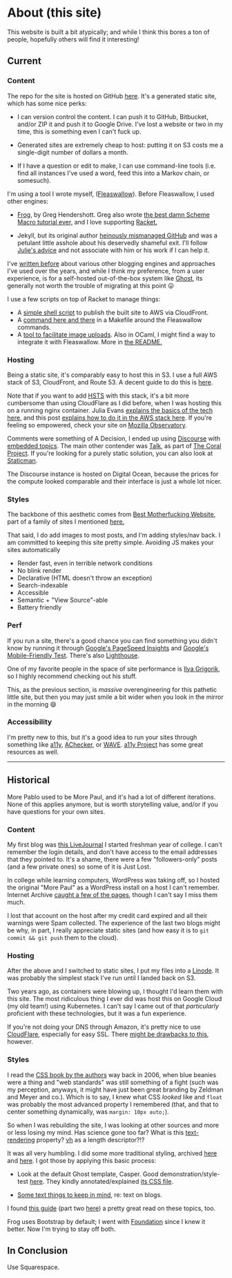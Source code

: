 # About (this site)

This website is built a bit atypically; and while I think this bores a ton of 
people, hopefully others will find it interesting!

## Current

### Content

The repo for the site is hosted on GitHub [here][3]. It's a generated static
site, which has some nice perks:

* I can version control the content. I can push it to GitHub, Bitbucket, and/or
  ZIP it and push it to Google Drive. I've lost a website or two in my time,
  this is something even I can't fuck up.

* Generated sites are extremely cheap to host: putting it on S3 costs me a
  single-digit number of dollars a month.

* If I have a question or edit to make, I can use command-line tools (i.e. find
  all instances I've used a word, feed this into a Markov chain, or somesuch).

I'm using a tool I wrote myself, ([Fleaswallow][49]). Before Fleaswallow, I used
other engines:

* [Frog][4], by Greg Hendershott. Greg also wrote [the best damn Scheme Macro
  tutorial ever,][8] and I love supporting [Racket.][7]

* Jekyll, but its original author [heinously mismanaged GitHub][6] and was a
  petulant little asshole about his deservedly shameful exit. I'll follow
  [Julie's advice][5] and not associate with him or his work if I can help it.

I've [written before][9] about various other blogging engines and approaches
I've used over the years, and while I think my preference, from a user
experience, is for a self-hosted out-of-the-box system like [Ghost][10], its
generally not worth the trouble of migrating at this point 😛

I use a few scripts on top of Racket to manage things:

* A [simple shell script][39] to publish the built site to AWS via CloudFront.
* A [command here and there][40] in a Makefile around the Fleaswallow commands.
* A [tool to facilitate image uploads][41]. Also in OCaml, I might find a way
  to integrate it with Fleaswallow. More in [the README.][42]

### Hosting

Being a static site, it's comparably easy to host this in S3. I use a full AWS
stack of S3, CloudFront, and Route 53. A decent guide to do this is [here][32].

Note that if you want to add [HSTS][37] with this stack, it's a bit more
cumbersome than using CloudFlare as I did before, when I was hosting this on a
running nginx container. Julia Evans [explains the basics of the tech here][34],
and this post [explains how to do it in the AWS stack here][35]. If you're
feeling so empowered, check your site on [Mozilla Observatory][36].

Comments were something of A Decision, I ended up using [Discourse][50] with
[embedded topics][51]. The main other contender was [Talk][52], as part of
[The Coral Project][53]. If you're looking for a purely static solution, you can
also look at [Staticman][54].

The Discourse instance is hosted on Digital Ocean, because the prices for the
compute looked comparable and their interface is just a whole lot nicer.

### Styles

The backbone of this aesthetic comes from [Best Motherfucking Website][43], part
of a family of sites I mentioned [here.][44]

That said, I do add images to most posts, and I'm adding styles/nav back. I am
committed to keeping this site pretty simple. Avoiding JS makes your sites
automatically

* Render fast, even in terrible network conditions
* No blink render
* Declarative (HTML doesn't throw an exception)
* Search-indexable
* Accessible
* Semantic + "View Source"-able
* Battery friendly

### Perf

If you run a site, there's a good chance you can find something you didn't know
by running it through [Google's PageSpeed Insights][12] and [Google's
Mobile-Friendly Test][13]. There's also [Lighthouse][45].

One of my favorite people in the space of site performance is [Ilya
Grigorik][25], so I highly recommend checking out his stuff.

This, as the previous section, is _massive_ overengineering for this pathetic
little site, but then you may just smile a bit wider when you look in the mirror
in the morning 😄

### Accessibility

I'm pretty new to this, but it's a good idea to run your sites through something
like [a11y][26], [AChecker][27], or [WAVE][28]. [a11y Project][29] has some
great resources as well.

---

## Historical

More Pablo used to be More Paul, and it's had a lot of different iterations.
None of this applies anymore, but is worth storytelling value, and/or if you
have questions for your own sites.

### Content

My first blog was [this LiveJournal][46] I started freshman year of college. I
can't remember the login details, and don't have access to the email addresses
that they pointed to. It's a shame, there were a few "followers-only" posts (and
a few private ones) so some of it is Just Lost.

In college while learning computers, WordPress was taking off, so I hosted the
original "More Paul" as a WordPress install on a host I can't remember. Internet
Archive [caught a few of the pages][47], though I can't say I miss them much.

I lost that account on the host after my credit card expired and all their
warnings were Spam collected. The experience of the last two blogs might be
why, in part, I really appreciate static sites (and how easy it is to `git
commit && git push` them to the cloud).

### Hosting

After the above and I switched to static sites, I put my files into a
[Linode][48]. It was probably the simplest stack I've run until I landed back on
S3.

Two years ago, as containers were blowing up, I thought I'd learn them with this
site. The most ridiculous thing I ever did was host this on Google Cloud (my old
team!) using Kubernetes. I can't say I came out of that _particularly_
proficient with these technologies, but it was a fun experience.

If you're not doing your DNS through Amazon, it's pretty nice to use
[CloudFlare][11], especially for easy SSL. There [might be drawbacks to
this][24], however.

### Styles

I read the [CSS book by the authors][16] way back in 2006, when blue beanies
were a thing and "web standards" was still something of a fight (such was my
perception, anyways, it might have just been great branding by Zeldman and Meyer
and co.). Which is to say, I knew what CSS _looked_ like and `float`
was probably the most advanced property I remembered (that, and that to center
something dynamically, was `margin: 10px auto;`).

So when I was rebuilding the site, I was looking at other sources and more or
less losing my mind. Has science gone too far? What is this [text-rendering][17]
property? [vh][18] as a length descriptor?!?

It was all very humbling. I did some more traditional styling, archived [here][39]
and [here][38]. I got those by applying this basic process:

* Look at the default Ghost template, Casper. Good demonstration/style-test
  [here][20]. They kindly annotated/explained [its CSS file][21].

* [Some text things to keep in mind][22], re: text on blogs.

I found [this guide][19] (part two [here][23]) a pretty great read on these
topics, too.

Frog uses Bootstrap by default; I went with [Foundation][33] since I knew it
better. Now I'm trying to stay off both.

## In Conclusion

Use Squarespace.

   [3]: https://github.com/pablo-meier/Pablog
   [4]: https://github.com/greghendershott/frog
   [5]: https://twitter.com/nrrrdcore/status/459358875213238272
   [6]: http://valleywag.gawker.com/meet-the-married-duo-behind-techs-biggest-new-harassme-1545685104
   [7]: http://racket-lang.org/
   [8]: http://www.greghendershott.com/fear-of-macros/
   [9]: /2013/11/blogging-solutions.html
   [10]: https://ghost.org/
   [11]: https://www.cloudflare.com/ssl/
   [12]: https://developers.google.com/speed/pagespeed/insights/
   [13]: https://www.google.com/webmasters/tools/mobile-friendly/
   [14]: https://github.com/google/zopfli
   [15]: https://blog.codinghorror.com/zopfli-optimization-literally-free-bandwidth/
   [16]: https://www.amazon.com/Cascading-Style-Sheets-Designing-Web/dp/0321193121
   [17]: https://developer.mozilla.org/en-US/docs/Web/CSS/text-rendering
   [18]: https://developer.mozilla.org/en-US/docs/Web/CSS/length
   [19]: https://medium.com/@erikdkennedy/7-rules-for-creating-gorgeous-ui-part-1-559d4e805cda#.b1ywaheh4
   [20]: http://demo.ghost.io/style-test/
   [21]: http://demo.ghost.io/assets/css/screen.css?v=325f46f29b
   [22]: http://www.kaikkonendesign.fi/typography/
   [23]: https://medium.com/@erikdkennedy/7-rules-for-creating-gorgeous-ui-part-2-430de537ba96#.ln69vedet
   [24]: http://www.slashgeek.net/2016/05/17/cloudflare-is-ruining-the-internet-for-me/
   [25]: https://www.igvita.com/
   [26]: https://addyosmani.com/a11y/
   [27]: http://achecker.ca/checker/index.php
   [28]: http://wave.webaim.org/
   [29]: http://a11yproject.com/
   [30]: https://www.docker.com/
   [31]: http://kubernetes.io/
   [32]: https://stormpath.com/blog/ultimate-guide-deploying-static-site-aws
   [33]: https://foundation.zurb.com/
   [34]: https://jvns.ca/blog/2017/04/30/using-strict-transport-security/
   [35]: https://nvisium.com/blog/2017/08/10/lambda-edge-cloudfront-custom-headers/
   [36]: https://observatory.mozilla.org/
   [37]: https://en.wikipedia.org/wiki/HTTP_Strict_Transport_Security
   [38]: /2016/06/new-look-new-page.html
   [38]: /2018/01/
   [39]: https://github.com/pablo-meier/Pablog/blob/master/push_site.sh
   [40]: https://github.com/pablo-meier/Pablog/blob/master/Makefile#L26
   [41]: https://github.com/pablo-meier/Pablog/tree/master/tools/img-insert
   [42]: https://github.com/pablo-meier/Pablog/tree/master/tools/img-insert#img-insert
   [43]: https://bestmotherfucking.website/
   [44]: https://morepablo.com/2018/01/minimal-pages-brought-to-you-by-the-letter-f.html
   [45]: https://developers.google.com/web/tools/lighthouse/
   [46]: https://ilcapitano.livejournal.com/
   [47]: https://web.archive.org/web/20080723191834/http://www.morepaul.com
   [48]: https://www.linode.com/
   [49]: https://github.com/pablo-meier/fleaswallow
   [50]: https://www.discourse.org/
   [51]: https://meta.discourse.org/t/embedding-discourse-comments-via-javascript/31963
   [52]: https://coralproject.net/products/talk.html
   [53]: https://coralproject.net/
   [54]: https://staticman.net/

